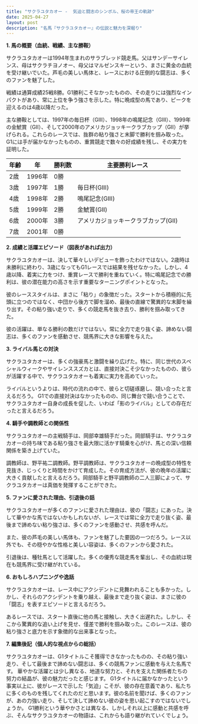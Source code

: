 ```yaml
---
title: "サクラユタカオー -  気迫と闘志のシンボル、桜の帝王の軌跡"
date: 2025-04-27
layout: post
description: "名馬『サクラユタカオー』の伝説と魅力を深堀り"
---
```


**1. 馬の概要（血統、戦績、主な勝鞍）**

サクラユタカオーは1994年生まれのサラブレッド競走馬。父はサンデーサイレンス、母はサクラチヨノオー、母父はマルゼンスキーという、まさに黄金の血統を受け継いでいた。芦毛の美しい馬体と、レースにおける圧倒的な闘志は、多くのファンを魅了した。

戦績は通算成績25戦8勝。G1勝利こそなかったものの、その走りには強烈なインパクトがあり、常に上位を争う強さを示した。特に晩成型の馬であり、ピークを迎えるのは4歳以降だった。

主な勝鞍としては、1997年の毎日杯（GIII）、1998年の鳴尾記念（GIII）、1999年の金鯱賞（GII）、そして2000年のアメリカジョッキークラブカップ（GII）が挙げられる。これらのレースでは、抜群の粘り強さと末脚で勝利を掴み取った。G1には手が届かなかったものの、重賞競走で数々の好成績を残し、その実力を証明した。

| 年齢 | 年 | 勝利数 | 主要勝利レース |
|---|---|---|---|
| 2歳 | 1996年 | 0勝 |  |
| 3歳 | 1997年 | 1勝 | 毎日杯(GIII) |
| 4歳 | 1998年 | 2勝 | 鳴尾記念(GIII) |
| 5歳 | 1999年 | 2勝 | 金鯱賞(GII) |
| 6歳 | 2000年 | 3勝 | アメリカジョッキークラブカップ(GII) |
| 7歳 | 2001年 | 0勝 |  |


**2. 成績と活躍エピソード（図表があれば出力）**

サクラユタカオーは、決して華々しいデビューを飾ったわけではない。2歳時は未勝利に終わり、3歳になってもG1レースでは結果を残せなかった。しかし、4歳以降、着実に力をつけ、重賞レースで勝利を重ねていく。特に鳴尾記念での勝利は、彼の潜在能力の高さを示す重要なターニングポイントとなった。

彼のレーススタイルは、まさに「粘り」の象徴だった。スタートから積極的に先頭に立つのではなく、中団から後方で脚を溜め、最後の直線で驚異的な末脚を繰り出す。その粘り強い走りで、多くの競走馬を抜き去り、勝利を掴み取ってきた。

彼の活躍は、単なる勝利の数だけではない。常に全力で走り抜く姿、諦めない闘志は、多くのファンを感動させ、競馬界に大きな影響を与えた。


**3. ライバル馬との対決**

サクラユタカオーは、多くの強豪馬と激闘を繰り広げた。特に、同じ世代のスペシャルウィークやサイレンススズカとは、直接対決こそ少なかったものの、彼らが活躍する中で、サクラユタカオーも着実に実力を高めていった。

ライバルというよりは、時代の流れの中で、彼らと切磋琢磨し、競い合ったと言えるだろう。  G1での直接対決はなかったものの、同じ舞台で競い合うことで、サクラユタカオー自身の成長を促した、いわば「影のライバル」としての存在だったと言えるだろう。


**4. 騎手や調教師との関係性**

サクラユタカオーの主戦騎手は、岡部幸雄騎手だった。岡部騎手は、サクラユタカオーの持ち味である粘り強さを最大限に活かす騎乗を心がけ、馬との深い信頼関係を築き上げていた。

調教師は、野平祐二調教師。野平調教師は、サクラユタカオーの晩成型の特性を見抜き、じっくりと時間をかけて育成した。その育成方法が、彼の晩年の活躍に大きく貢献したと言えるだろう。岡部騎手と野平調教師の二人三脚によって、サクラユタカオーは真価を発揮することができた。


**5. ファンに愛された理由、引退後の話**

サクラユタカオーが多くのファンに愛された理由は、彼の「闘志」にあった。決して華やかな馬ではないかもしれないが、レースでは常に全力で走り抜く姿、最後まで諦めない粘り強さは、多くのファンを感動させ、共感を呼んだ。

また、彼の芦毛の美しい馬体も、ファンを魅了した要因の一つだろう。レース以外でも、その穏やかな性格と美しい容姿は、多くのファンから愛された。

引退後は、種牡馬として活躍した。多くの優秀な競走馬を輩出し、その血統は現在も競馬界に受け継がれている。


**6. おもしろハプニングや逸話**

サクラユタカオーは、レース中にアクシデントに見舞われることも多かった。しかし、それらのアクシデントを乗り越え、最後まで走り抜く姿は、まさに彼の「闘志」を表すエピソードと言えるだろう。

あるレースでは、スタート直後に他の馬と接触し、大きく出遅れた。しかし、そこから驚異的な追い上げを見せ、僅差で勝利を掴み取った。このレースは、彼の粘り強さと底力を示す象徴的な出来事となった。


**7. 編集後記（個人的な視点からの総括）**

サクラユタカオーは、G1タイトルこそ獲得できなかったものの、その粘り強い走り、そして最後まで諦めない闘志は、多くの競馬ファンに感動を与えた名馬です。  華やかな活躍とは少し異なる、地道な努力と、それを支えた関係者たちの努力の結晶が、彼の魅力だったと感じます。  G1タイトルに届かなかったという事実以上に、彼がレースで示した「気迫」こそが、彼の存在意義であり、私たちに多くのものを残してくれたのだと思います。彼の名前を聞けば、多くのファンが、あの力強い走り、そして決して諦めない彼の姿を思い起こすのではないでしょうか。  G1勝利という華やかさとは異なる、しかしそれ以上に感動と共感を呼ぶ、そんなサクラユタカオーの物語は、これからも語り継がれていくでしょう。
